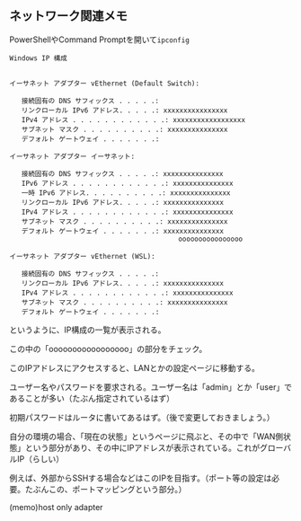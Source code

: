 ## ネットワーク関連メモ

PowerShellやCommand Promptを開いて`ipconfig`

```
Windows IP 構成


イーサネット アダプター vEthernet (Default Switch):

   接続固有の DNS サフィックス . . . . .:
   リンクローカル IPv6 アドレス. . . . .: xxxxxxxxxxxxxxxx
   IPv4 アドレス . . . . . . . . . . . .: xxxxxxxxxxxxxxxxxx
   サブネット マスク . . . . . . . . . .: xxxxxxxxxxxxxxx
   デフォルト ゲートウェイ . . . . . . .:

イーサネット アダプター イーサネット:

   接続固有の DNS サフィックス . . . . .: xxxxxxxxxxxxxxx
   IPv6 アドレス . . . . . . . . . . . .: xxxxxxxxxxxxxxx
   一時 IPv6 アドレス. . . . . . . . . .: xxxxxxxxxxxxxxx
   リンクローカル IPv6 アドレス. . . . .: xxxxxxxxxxxxxxx
   IPv4 アドレス . . . . . . . . . . . .: xxxxxxxxxxxxxxx
   サブネット マスク . . . . . . . . . .: xxxxxxxxxxxxxxx
   デフォルト ゲートウェイ . . . . . . .: xxxxxxxxxxxxxxx
                                          oooooooooooooooo

イーサネット アダプター vEthernet (WSL):

   接続固有の DNS サフィックス . . . . .:
   リンクローカル IPv6 アドレス. . . . .: xxxxxxxxxxxxxxx
   IPv4 アドレス . . . . . . . . . . . .: xxxxxxxxxxxxxxx
   サブネット マスク . . . . . . . . . .: xxxxxxxxxxxxxxx
   デフォルト ゲートウェイ . . . . . . .:
   ```
   というように、IP構成の一覧が表示される。
   
   この中の「ooooooooooooooooo」の部分をチェック。
   
   このIPアドレスにアクセスすると、LANとかの設定ページに移動する。
   
   ユーザー名やパスワードを要求される。ユーザー名は「admin」とか「user」であることが多い（たぶん指定されているはず）
   
   初期パスワードはルータに書いてあるはず。（後で変更しておきましょう。）

自分の環境の場合、「現在の状態」というページに飛ぶと、その中で「WAN側状態」という部分があり、その中にIPアドレスが表示されている。これがグローバルIP（らしい）

例えば、外部からSSHする場合などはこのIPを目指す。（ポート等の設定は必要。たぶんこの、ポートマッピングという部分。）




(memo)host only adapter
